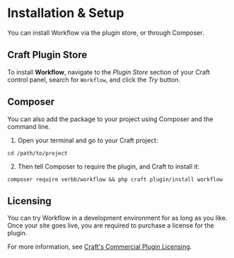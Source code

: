 # Installation & Setup
You can install Workflow via the plugin store, or through Composer.

## Craft Plugin Store
To install **Workflow**, navigate to the _Plugin Store_ section of your Craft control panel, search for `Workflow`, and click the _Try_ button.

## Composer
You can also add the package to your project using Composer and the command line.

1. Open your terminal and go to your Craft project:
```shell
cd /path/to/project
```

2. Then tell Composer to require the plugin, and Craft to install it:
```shell
composer require verbb/workflow && php craft plugin/install workflow
```

## Licensing
You can try Workflow in a development environment for as long as you like. Once your site goes live, you are required to purchase a license for the plugin.

For more information, see [Craft's Commercial Plugin Licensing](https://craftcms.com/docs/4.x/plugins.html#commercial-plugin-licensing).
